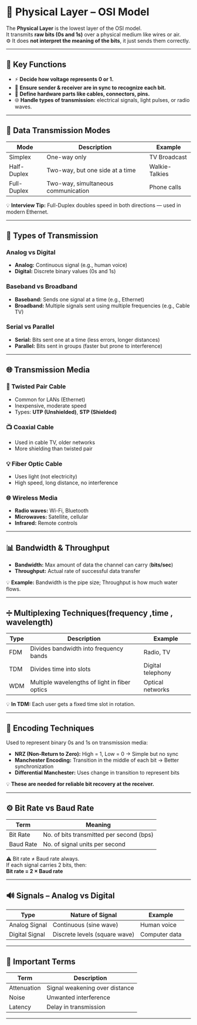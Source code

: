 # 📡 Physical Layer – OSI Model

The **Physical Layer** is the lowest layer of the OSI model.  
It transmits **raw bits (0s and 1s)** over a physical medium like wires or air.  
⚙️ It does **not interpret the meaning of the bits**, it just sends them correctly.

---

## 🔑 Key Functions
- ⚡ **Decide how voltage represents 0 or 1.**
- 🔄 **Ensure sender & receiver are in sync to recognize each bit.**
- 🔌 **Define hardware parts like cables, connectors, pins.**
- 🌐 **Handle types of transmission:** electrical signals, light pulses, or radio waves.

---

## 🚦 Data Transmission Modes

| Mode        | Description                          | Example         |
|-------------|--------------------------------------|-----------------|
| Simplex     | One-way only                         | TV Broadcast    |
| Half-Duplex | Two-way, but one side at a time      | Walkie-Talkies  |
| Full-Duplex | Two-way, simultaneous communication  | Phone calls     |

💡 **Interview Tip:** Full-Duplex doubles speed in both directions — used in modern Ethernet.

---

## 🔄 Types of Transmission

### Analog vs Digital
- **Analog:** Continuous signal (e.g., human voice)
- **Digital:** Discrete binary values (0s and 1s)

### Baseband vs Broadband
- **Baseband:** Sends one signal at a time (e.g., Ethernet)
- **Broadband:** Multiple signals sent using multiple frequencies (e.g., Cable TV)

### Serial vs Parallel
- **Serial:** Bits sent one at a time (less errors, longer distances)
- **Parallel:** Bits sent in groups (faster but prone to interference)

---

## 🌐 Transmission Media

### 🧵 Twisted Pair Cable
- Common for LANs (Ethernet)
- Inexpensive, moderate speed
- Types: **UTP (Unshielded)**, **STP (Shielded)**

### 📺 Coaxial Cable
- Used in cable TV, older networks
- More shielding than twisted pair

### 💡 Fiber Optic Cable
- Uses light (not electricity)
- High speed, long distance, no interference

### 🌐 Wireless Media
- **Radio waves:** Wi-Fi, Bluetooth
- **Microwaves:** Satellite, cellular
- **Infrared:** Remote controls

---

## 📊 Bandwidth & Throughput

- **Bandwidth:** Max amount of data the channel can carry (**bits/sec**)
- **Throughput:** Actual rate of successful data transfer

💡 **Example:** Bandwidth is the pipe size; Throughput is how much water flows.

---

## ➗ Multiplexing Techniques(frequency ,time , wavelength)

| Type | Description                              | Example         |
|------|------------------------------------------|-----------------|
| FDM  | Divides bandwidth into frequency bands   | Radio, TV       |
| TDM  | Divides time into slots                  | Digital telephony |
| WDM  | Multiple wavelengths of light in fiber optics | Optical networks |

💡 **In TDM:** Each user gets a fixed time slot in rotation.

---

## 🔢 Encoding Techniques

Used to represent binary 0s and 1s on transmission media:

- **NRZ (Non-Return to Zero):** High = 1, Low = 0 → Simple but no sync
- **Manchester Encoding:** Transition in the middle of each bit → Better synchronization
- **Differential Manchester:** Uses change in transition to represent bits

💡 **These are needed for reliable bit recovery at the receiver.**

---

## ⚙️ Bit Rate vs Baud Rate

| Term      | Meaning                                      |
|-----------|----------------------------------------------|
| Bit Rate  | No. of bits transmitted per second (bps)    |
| Baud Rate | No. of signal units per second              |

⚠️ Bit rate ≠ Baud rate always.  
If each signal carries 2 bits, then:  
**Bit rate = 2 × Baud rate**

---

## 🔊 Signals – Analog vs Digital

| Type          | Nature of Signal  | Example        |
|---------------|-------------------|----------------|
| Analog Signal | Continuous (sine wave) | Human voice |
| Digital Signal| Discrete levels (square wave) | Computer data |

---

## 🧠 Important Terms

| Term         | Description                             |
|--------------|-----------------------------------------|
| Attenuation  | Signal weakening over distance          |
| Noise        | Unwanted interference                   |
| Latency      | Delay in transmission                   |

---
